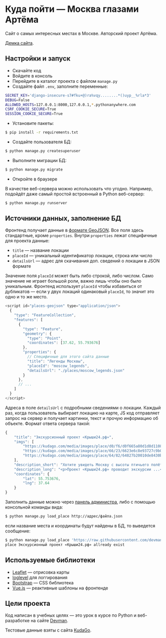 # Куда пойти — Москва глазами Артёма

Сайт о самых интересных местах в Москве. Авторский проект Артёма.

[Демка сайта](http://flashkir.pythonanywhere.com/).

## Настройки и запуск

* Скачайте код
* Войдите в консоль
* Перейдите в каталог проекта с файлом `manage.py`
* Создайте файл `.env`, заполните переменные:

```bash
SECRET_KEY='django-insecure-s7#fku+@)ra%vqy........*()uyp__%rla*3'
DEBUG=False
ALLOWED_HOSTS=127.0.0.1:8000,127.0.0.1,*.pythonanywhere.com
CSRF_COOKIE_SECURE=True
SESSION_COOKIE_SECURE=True
```

* Установите пакеты:

```bash
$ pip install -r requirements.txt
```

* Создайте пользователя БД:

```bash
$ python manage.py createsuperuser
```

* Выполните миграции БД:

```bash
$ python manage.py migrate
```

* Откройте в браузере

В качестве веб-сервера можно использовать что угодно. Например, подойдёт даже самый простой встроенный в Python веб-сервер:

```bash
$ python manage.py runserver
```

## Источники данных, заполнение БД

Фронтенд получает данные в [формате GeoJSON](https://ru.wikipedia.org/wiki/GeoJSON). Все поля здесь стандартные, кроме `properties`. Внутри `properties` лежат специфичные для проекта данные:

* `title` — название локации
* `placeId` — уникальный идентификатор локации, строка или число
* `detailsUrl` — адрес для скачивания доп. сведений о локации в JSON формате

Значение поля `placeId` может быть либо строкой, либо числом. Само значение не играет большой роли, важно лишь чтобы оно было уникальным. Фронтенд использует `placeId` чтобы избавиться от дубликатов — если у двух локаций одинаковый `placeId`, то значит это одно и то же место.

```javascript
<script id="places-geojson" type="application/json">
  {
    "type": "FeatureCollection",
    "features": [
      {
        "type": "Feature",
        "geometry": {
          "type": "Point",
          "coordinates": [37.62, 55.793676]
        },
        "properties": {
          // Специфичные для этого сайта данные
          "title": "Легенды Москвы",
          "placeId": "moscow_legends",
          "detailsUrl": "./places/moscow_legends.json"
        }
      },
      // ...
    ]
  }
</script>
```
Адреса в поле `detailsUrl` c подробными сведениями о локации. Каждый раз, когда пользователь выбирает локацию на карте, JS код отправляет запрос на сервер и получает картинки, текст и прочую информацию об объекте. Формат ответа сервера такой:

```javascript
{
    "title": "Экскурсионный проект «Крыши24.рф»",
    "imgs": [
        "https://kudago.com/media/images/place/d0/f6/d0f665a80d1d8d110826ba797569df02.jpg",
        "https://kudago.com/media/images/place/66/23/6623e6c8e93727c9b0bb198972d9e9fa.jpg",
        "https://kudago.com/media/images/place/64/82/64827b20010de8430bfc4fb14e786c19.jpg",
    ],
    "description_short": "Хотите увидеть Москву с высоты птичьего полёта?",
    "description_long": "<p>Проект «Крыши24.рф» проводит экскурсии ...</p>",
    "coordinates": {
        "lat": 55.753676,
        "lng": 37.64
    }
}
```

Заполнить данные можно через [панель администра](https://flashkir.pythonanywhere.com/admin/), либо с помощью консольной команды вида:

```bash
$ python manage.py load_place http://адрес/файла.json
```

если название места и координаты будут найдены в БД, то выведется сообщение:

```bash
$ python manage.py load_place 'https://raw.githubusercontent.com/devmanorg/where-to-go-places/master/places/%D0%AD%D0%BA%D1%81%D0%BA%D1%83%D1%80%D1%81%D0%B8%D0%BE%D0%BD%D0%BD%D1%8B%D0%B9%20%D0%BF%D1%80%D0%BE%D0%B5%D0%BA%D1%82%20%C2%AB%D0%9A%D1%80%D1%8B%D1%88%D0%B824.%D1%80%D1%84%C2%BB.json'
place Экскурсионный проект «Крыши24.рф» allready exist
```

## Используемые библиотеки

* [Leaflet](https://leafletjs.com/) — отрисовка карты
* [loglevel](https://www.npmjs.com/package/loglevel) для логгирования
* [Bootstrap](https://getbootstrap.com/) — CSS библиотека
* [Vue.js](https://ru.vuejs.org/) — реактивные шаблоны на фронтенде

## Цели проекта

Код написан в учебных целях — это урок в курсе по Python и веб-разработке на сайте [Devman](https://dvmn.org/).

Тестовые данные взяты с сайта [KudaGo](https://kudago.com/).